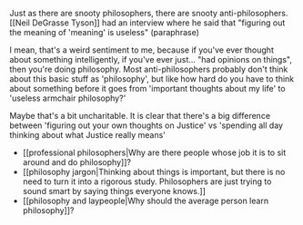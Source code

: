 Just as there are snooty philosophers, there are snooty anti-philosophers. [[Neil DeGrasse Tyson]] had an interview where he said that "figuring out the meaning of 'meaning' is useless" (paraphrase)

I mean, that's a weird sentiment to me, because if you've ever thought about something intelligently, if you've ever just... "had opinions on things", then you're doing philosophy. Most anti-philosophers probably don't think about this basic stuff as 'philosophy', but like how hard do you have to think about something before it goes from 'important thoughts about my life' to 'useless armchair philosophy?'

Maybe that's a bit uncharitable. It is clear that there's a big difference between 'figuring out your own thoughts on Justice' vs 'spending all day thinking about what Justice really means'

 - [[professional philosophers|Why are there people whose job it is to sit around and do philosophy]]?
 - [[philosophy jargon|Thinking about things is important, but there is no need to turn it into a rigorous study. Philosophers are just trying to sound smart by saying things everyone knows.]]
 - [[philosophy and laypeople|Why should the average person learn philosophy]]?
